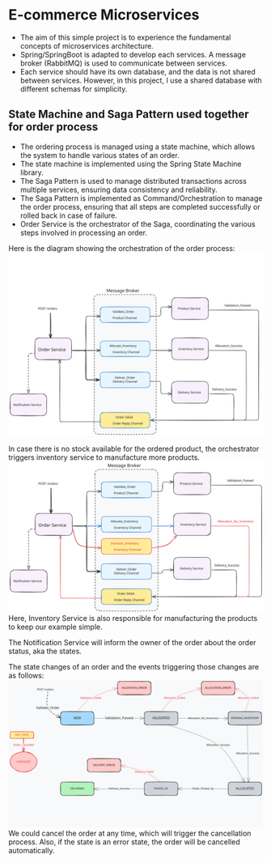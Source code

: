 # E-commerce Microservices

- The aim of this simple project is to experience the fundamental concepts of microservices architecture.
- Spring/SpringBoot is adapted to develop each services. A message broker (RabbitMQ) is used to communicate between services.
- Each service should have its own database, and the data is not shared between services. However, in this project,
I use a shared database with different schemas for simplicity.

## State Machine and Saga Pattern used together for order process

- The ordering process is managed using a state machine, which allows the system to handle various states of an order.
- The state machine is implemented using the Spring State Machine library.
- The Saga Pattern is used to manage distributed transactions across multiple services, ensuring data consistency and reliability.
- The Saga Pattern is implemented as Command/Orchestration to manage the order process, ensuring that all steps are completed successfully or rolled back in case of failure.
- Order Service is the orchestrator of the Saga, coordinating the various steps involved in processing an order.

Here is the diagram showing the orchestration of the order process:
![Order Process Orchestration](images_for_readme/services_and_events.excalidraw.svg)

In case there is no stock available for the ordered product, the orchestrator triggers inventory service to manufacture more products.
![Order Process Orchestration with Inventory](images_for_readme/services_and_events_with_failure.excalidraw.svg)
Here, Inventory Service is also responsible for manufacturing the products to keep our example simple.

The Notification Service will inform the owner of the order about the order status, aka the states.

The state changes of an order and the events triggering those changes are as follows:
![Ordes States and Events](images_for_readme/order_events_and_states.excalidraw.svg)
We could cancel the order at any time, which will trigger the cancellation process.
Also, if the state is an error state, the order will be cancelled automatically.